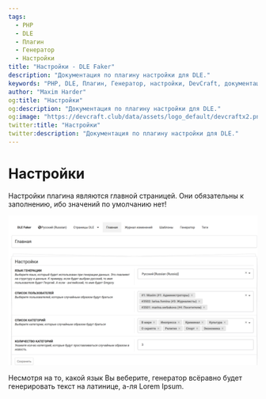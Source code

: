 ```yaml
---
tags:
  - PHP
  - DLE
  - Плагин
  - Генератор
  - Настройки
title: "Настройки - DLE Faker"
description: "Документация по плагину настройки для DLE."
keywords: "PHP, DLE, Плагин, Генератор, настройки, DevCraft, документация"
author: "Maxim Harder"
og:title: "Настройки"
og:description: "Документация по плагину настройки для DLE."
og:image: "https://devcraft.club/data/assets/logo_default/devcraftx2.png"
twitter:title: "Настройки"
twitter:description: "Документация по плагину настройки для DLE."
---
```


# Настройки

Настройки плагина являются главной страницей. Они обязательны к заполнению, ибо значений по умолчанию нет!

![Настройки (пример)](assets/setting.png)

Несмотря на то, какой язык Вы веберите, генератор всёравно будет генерировать текст на латинице, а-ля Lorem Ipsum.